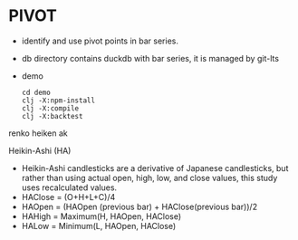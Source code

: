 # PIVOT

- identify and use pivot points in bar series.

- db directory contains duckdb with bar series, it is managed by git-lts


- demo
  ```
  cd demo
  clj -X:npm-install
  clj -X:compile
  clj -X:backtest
  ```
 


 renko 
 heiken ak


Heikin-Ashi (HA)
- Heikin-Ashi candlesticks are a derivative of Japanese candlesticks, but rather than using actual open, high, low, and close values, this study uses recalculated values.
- HAClose = (O+H+L+C)/4
- HAOpen = (HAOpen (previous bar) + HAClose(previous bar))/2
- HAHigh = Maximum(H, HAOpen, HAClose)
- HALow = Minimum(L, HAOpen, HAClose)